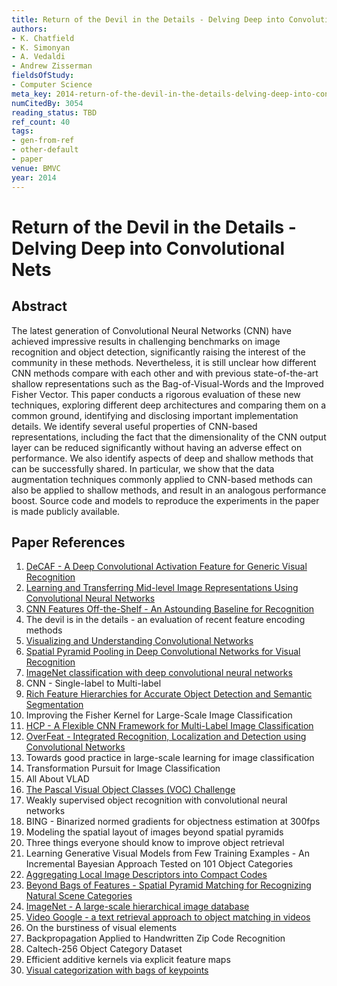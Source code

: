 ```yaml
---
title: Return of the Devil in the Details - Delving Deep into Convolutional Nets
authors:
- K. Chatfield
- K. Simonyan
- A. Vedaldi
- Andrew Zisserman
fieldsOfStudy:
- Computer Science
meta_key: 2014-return-of-the-devil-in-the-details-delving-deep-into-convolutional-nets
numCitedBy: 3054
reading_status: TBD
ref_count: 40
tags:
- gen-from-ref
- other-default
- paper
venue: BMVC
year: 2014
---
```


# Return of the Devil in the Details - Delving Deep into Convolutional Nets

## Abstract

The latest generation of Convolutional Neural Networks (CNN) have achieved impressive results in challenging benchmarks on image recognition and object detection, significantly raising the interest of the community in these methods. Nevertheless, it is still unclear how different CNN methods compare with each other and with previous state-of-the-art shallow representations such as the Bag-of-Visual-Words and the Improved Fisher Vector. This paper conducts a rigorous evaluation of these new techniques, exploring different deep architectures and comparing them on a common ground, identifying and disclosing important implementation details. We identify several useful properties of CNN-based representations, including the fact that the dimensionality of the CNN output layer can be reduced significantly without having an adverse effect on performance. We also identify aspects of deep and shallow methods that can be successfully shared. In particular, we show that the data augmentation techniques commonly applied to CNN-based methods can also be applied to shallow methods, and result in an analogous performance boost. Source code and models to reproduce the experiments in the paper is made publicly available.

## Paper References

1. [DeCAF - A Deep Convolutional Activation Feature for Generic Visual Recognition](2014-decaf-a-deep-convolutional-activation-feature-for-generic-visual-recognition)
2. [Learning and Transferring Mid-level Image Representations Using Convolutional Neural Networks](2014-learning-and-transferring-mid-level-image-representations-using-convolutional-neural-networks)
3. [CNN Features Off-the-Shelf - An Astounding Baseline for Recognition](2014-cnn-features-off-the-shelf-an-astounding-baseline-for-recognition)
4. The devil is in the details - an evaluation of recent feature encoding methods
5. [Visualizing and Understanding Convolutional Networks](2014-visualizing-and-understanding-convolutional-networks)
6. [Spatial Pyramid Pooling in Deep Convolutional Networks for Visual Recognition](2015-spatial-pyramid-pooling-in-deep-convolutional-networks-for-visual-recognition)
7. [ImageNet classification with deep convolutional neural networks](2012-alexnet.md)
8. CNN - Single-label to Multi-label
9. [Rich Feature Hierarchies for Accurate Object Detection and Semantic Segmentation](2014-rich-feature-hierarchies-for-accurate-object-detection-and-semantic-segmentation)
10. Improving the Fisher Kernel for Large-Scale Image Classification
11. [HCP - A Flexible CNN Framework for Multi-Label Image Classification](2016-hcp-a-flexible-cnn-framework-for-multi-label-image-classification)
12. [OverFeat - Integrated Recognition, Localization and Detection using Convolutional Networks](2014-overfeat-integrated-recognition-localization-and-detection-using-convolutional-networks)
13. Towards good practice in large-scale learning for image classification
14. Transformation Pursuit for Image Classification
15. All About VLAD
16. [The Pascal Visual Object Classes (VOC) Challenge](2009-the-pascal-visual-object-classes-voc-challenge)
17. Weakly supervised object recognition with convolutional neural networks
18. BING - Binarized normed gradients for objectness estimation at 300fps
19. Modeling the spatial layout of images beyond spatial pyramids
20. Three things everyone should know to improve object retrieval
21. Learning Generative Visual Models from Few Training Examples - An Incremental Bayesian Approach Tested on 101 Object Categories
22. [Aggregating Local Image Descriptors into Compact Codes](2012-aggregating-local-image-descriptors-into-compact-codes)
23. [Beyond Bags of Features - Spatial Pyramid Matching for Recognizing Natural Scene Categories](2006-beyond-bags-of-features-spatial-pyramid-matching-for-recognizing-natural-scene-categories)
24. [ImageNet - A large-scale hierarchical image database](2009-imagenet-a-large-scale-hierarchical-image-database)
25. [Video Google - a text retrieval approach to object matching in videos](2003-video-google-a-text-retrieval-approach-to-object-matching-in-videos)
26. On the burstiness of visual elements
27. Backpropagation Applied to Handwritten Zip Code Recognition
28. Caltech-256 Object Category Dataset
29. Efficient additive kernels via explicit feature maps
30. [Visual categorization with bags of keypoints](2004-visual-categorization-with-bags-of-keypoints)
